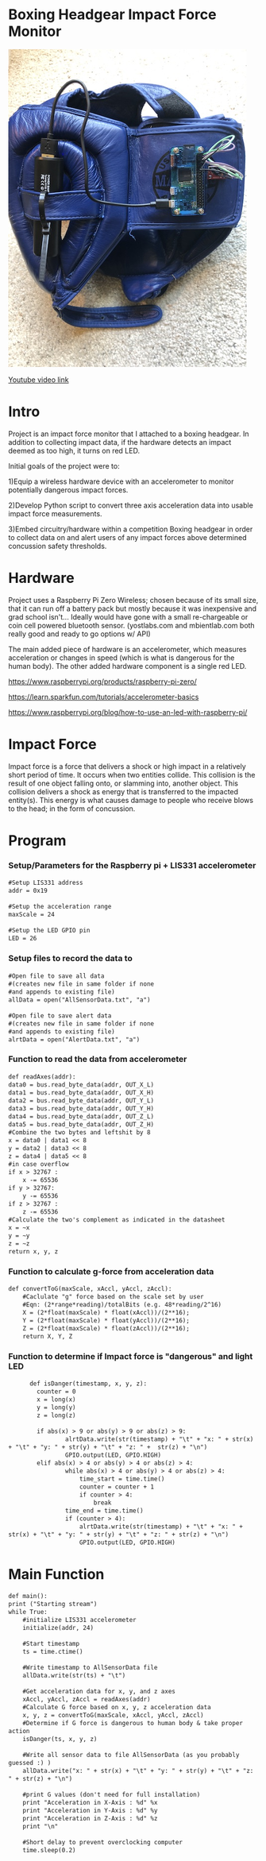 # Boxing Headgear Impact Force Monitor

![Image](https://github.com/meronrudy/Boxing/blob/master/1a.jpg)

[Youtube video link](https://youtu.be/L9z6fRinnuc)
# Intro
Project is an impact force monitor that I attached to a boxing headgear.
In addition to collecting impact data, if the hardware detects an impact deemed as too high, it turns on red LED.

Initial goals of the project were to:

1)Equip a wireless hardware device with an accelerometer to monitor potentially dangerous impact forces.

2)Develop Python script to convert three axis acceleration data into usable impact force measurements.

3)Embed circuitry/hardware within a competition Boxing headgear in order to collect data on and alert users of any impact forces above determined concussion safety thresholds.
# Hardware
Project uses a Raspberry Pi Zero Wireless; chosen because of its small size, that it can run off a battery pack but mostly because it was inexpensive and grad school isn't... Ideally would have gone with a small re-chargeable or coin cell powered bluetooth sensor. (yostlabs.com and mbientlab.com both really good and ready to go options w/ API)

The main added piece of hardware is an accelerometer, which measures acceleration or changes in speed (which is what is dangerous for the human body).  The other added hardware component is a single red LED.

https://www.raspberrypi.org/products/raspberry-pi-zero/

https://learn.sparkfun.com/tutorials/accelerometer-basics

https://www.raspberrypi.org/blog/how-to-use-an-led-with-raspberry-pi/
# Impact Force
Impact force is a force that delivers a shock or high impact in a relatively short period of time. It occurs when two entities collide. This collision is the result of one object falling onto, or slamming into, another object. This collision delivers a shock as energy that is transferred to the impacted entity(s). This energy is what causes damage to people who receive blows to the head; in the form of concussion.

# Program

### Setup/Parameters for the Raspberry pi + LIS331 accelerometer 
    #Setup LIS331 address
    addr = 0x19

    #Setup the acceleration range
    maxScale = 24

    #Setup the LED GPIO pin
    LED = 26
    
### Setup files to record the data to

    #Open file to save all data
    #(creates new file in same folder if none
    #and appends to existing file)
    allData = open("AllSensorData.txt", "a")

    #Open file to save alert data
    #(creates new file in same folder if none
    #and appends to existing file)
    alrtData = open("AlertData.txt", "a")

### Function to read the data from accelerometer

    def readAxes(addr):
    data0 = bus.read_byte_data(addr, OUT_X_L)
    data1 = bus.read_byte_data(addr, OUT_X_H)
    data2 = bus.read_byte_data(addr, OUT_Y_L)
    data3 = bus.read_byte_data(addr, OUT_Y_H)
    data4 = bus.read_byte_data(addr, OUT_Z_L)
    data5 = bus.read_byte_data(addr, OUT_Z_H)
    #Combine the two bytes and leftshit by 8
    x = data0 | data1 << 8
    y = data2 | data3 << 8
    z = data4 | data5 << 8
    #in case overflow
    if x > 32767 :
        x -= 65536
    if y > 32767:
        y -= 65536
    if z > 32767 :
        z -= 65536
    #Calculate the two's complement as indicated in the datasheet
    x = ~x
    y = ~y
    z = ~z
    return x, y, z

### Function to calculate g-force from acceleration data
    def convertToG(maxScale, xAccl, yAccl, zAccl):
        #Caclulate "g" force based on the scale set by user
        #Eqn: (2*range*reading)/totalBits (e.g. 48*reading/2^16)
        X = (2*float(maxScale) * float(xAccl))/(2**16);
        Y = (2*float(maxScale) * float(yAccl))/(2**16);
        Z = (2*float(maxScale) * float(zAccl))/(2**16);
        return X, Y, Z

### Function to determine if Impact force is "dangerous" and light LED
          def isDanger(timestamp, x, y, z):
            counter = 0
            x = long(x)
            y = long(y)
            z = long(z)

            if abs(x) > 9 or abs(y) > 9 or abs(z) > 9:
                    alrtData.write(str(timestamp) + "\t" + "x: " + str(x) + "\t" + "y: " + str(y) + "\t" + "z: " +  str(z) + "\n")         
                    GPIO.output(LED, GPIO.HIGH)
            elif abs(x) > 4 or abs(y) > 4 or abs(z) > 4:
                    while abs(x) > 4 or abs(y) > 4 or abs(z) > 4:
                        time_start = time.time()
                        counter = counter + 1
                        if counter > 4:
                            break
                    time_end = time.time()
                    if (counter > 4):
                        alrtData.write(str(timestamp) + "\t" + "x: " + str(x) + "\t" + "y: " + str(y) + "\t" + "z: " + str(z) + "\n")
                        GPIO.output(LED, GPIO.HIGH)

# Main Function
    def main():
    print ("Starting stream")
    while True:
        #initialize LIS331 accelerometer
        initialize(addr, 24)

        #Start timestamp
        ts = time.ctime()

        #Write timestamp to AllSensorData file
        allData.write(str(ts) + "\t")

        #Get acceleration data for x, y, and z axes
        xAccl, yAccl, zAccl = readAxes(addr)
        #Calculate G force based on x, y, z acceleration data
        x, y, z = convertToG(maxScale, xAccl, yAccl, zAccl)
        #Determine if G force is dangerous to human body & take proper action
        isDanger(ts, x, y, z)

        #Write all sensor data to file AllSensorData (as you probably guessed :) )
        allData.write("x: " + str(x) + "\t" + "y: " + str(y) + "\t" + "z: " + str(z) + "\n")

        #print G values (don't need for full installation)
        print "Acceleration in X-Axis : %d" %x
        print "Acceleration in Y-Axis : %d" %y
        print "Acceleration in Z-Axis : %d" %z
        print "\n"

        #Short delay to prevent overclocking computer
        time.sleep(0.2)
